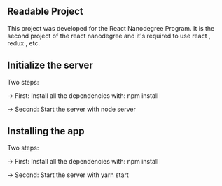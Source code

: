 ## Readable Project

This project was developed for the React Nanodegree Program. It is the second project of the react nanodegree and it's required to use react , redux , etc.

## Initialize the server
Two steps: 

-> First: Install all the dependencies with: npm install

-> Second: Start the server with node server

## Installing the app
Two steps: 

-> First: Install all the dependencies with: npm install

-> Second: Start the server with yarn start


